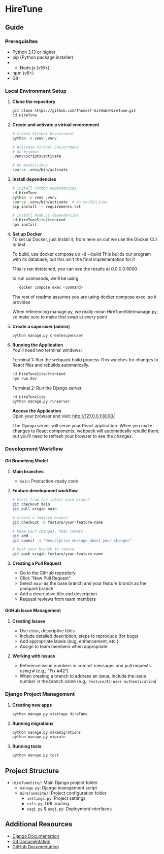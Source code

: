 # HireTune

##  Guide

### Prerequisites

- Python 3.13 or higher
- pip (Python package installer)
- - Node.js (v16+)
- npm (v8+)
- Git

### Local Environment Setup

1. **Clone the repository**

   ```bash
   git clone https://github.com/ThomasT-GitHub/HireTune.git
   cd HireTune
   ```

2. **Create and activate a virtual environment**

   ```bash
   # Create Virtual Enviornment
   python -m venv .venv

   # Activate Virtual Enviornment
   # On Windows
   .venv\Scripts\activate

   # On macOS/Linux
   source .venv/bin/activate
   ```

3. **Install dependencies**

   ```bash
   # Install Python dependencies
   cd HireTune
   python -m venv .venv
   source .venv/bin/activate  # On macOS/Linux
   pip install -r requirements.txt

   # Install Node.js dependencies
   cd HireTuneSite/frontend
   npm install
   ```


4. **Set up Docker**  
   To set up Docker, just install it, from here on out we use the Docker CLI to test

   To build, use docker compose up -d --build
   This builds our program with its database, but this isn't the final  implementation for it

   This is ran detatched, you can see the results at 0.0.0.0:8000

   to run commands, we'll be using
   ``` bash
      docker compose exec <command>
   ```

   The rest of readme assumes you are using docker compose exec, so it provides <command>
   
   When referencing manage.py, we really  mean HireTuneSite/manage.py, so make sure to make that swap at every point

5. **Create a superuser (admin)**

   ```bash
   python manage.py createsuperuser
   ```

6. **Running the Application**  
   You'll need two terminal windows:

   Terminal 1:  Run the webpack build process
   This watches for changes to React files and rebuilds automatically.

   ```bash
   cd HireTuneSite/frontend
   npm run dev
   ```

   Terminal 2: Run the Django server

   ```bash
   cd HireTuneSite
   python manage.py runserver
   ```

   **Access the Application**  
   Open your browser and visit: http://127.0.0.1:8000/

   The Django server will serve your React application. When you make changes to React components, webpack will automatically rebuild them, but you'll need to refresh your browser to see the changes.

### Development Workflow

#### Git Branching Model

1. **Main branches**

   - `main`: Production-ready code

2. **Feature development workflow**

   ```bash
   # Start from the latest main branch
   git checkout main
   git pull origin main

   # Create a feature branch
   git checkout -b feature/your-feature-name

   # Make your changes, then commit
   git add .
   git commit -m "Descriptive message about your changes"

   # Push your branch to remote
   git push origin feature/your-feature-name
   ```

3. **Creating a Pull Request**
   - Go to the GitHub repository
   - Click "New Pull Request"
   - Select `main` as the base branch and your feature branch as the compare branch
   - Add a descriptive title and description
   - Request reviews from team members

#### GitHub Issue Management

1. **Creating Issues**

   - Use clear, descriptive titles
   - Include detailed description, steps to reproduce (for bugs)
   - Add appropriate labels (bug, enhancement, etc.)
   - Assign to team members when appropriate

2. **Working with Issues**
   - Reference issue numbers in commit messages and pull requests using # (e.g., "Fix #42")
   - When creating a branch to address an issue, include the issue number in the branch name (e.g., `feature/42-user-authentication`)

### Django Project Management

1. **Creating new apps**

   ```bash
   python manage.py startapp HireTune
   ```

2. **Running migrations**

   ```bash
   python manage.py makemigrations
   python manage.py migrate
   ```

3. **Running tests**
   ```bash
   python manage.py test
   ```

## Project Structure

- `HireTuneSite/`: Main Django project folder
  - `manage.py`: Django management script
  - `HireTuneSite/`: Project configuration folder
    - `settings.py`: Project settings
    - `urls.py`: URL routing
    - `wsgi.py` & `asgi.py`: Deployment interfaces

## Additional Resources

- [Django Documentation](https://docs.djangoproject.com/)
- [Git Documentation](https://git-scm.com/doc)
- [GitHub Documentation](https://docs.github.com/)
